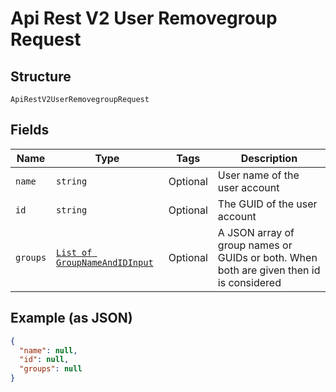 
# Api Rest V2 User Removegroup Request

## Structure

`ApiRestV2UserRemovegroupRequest`

## Fields

| Name | Type | Tags | Description |
|  --- | --- | --- | --- |
| `name` | `string` | Optional | User name of the user account |
| `id` | `string` | Optional | The GUID of the user account |
| `groups` | [`List of GroupNameAndIDInput`](/doc/models/group-name-and-id-input.md) | Optional | A JSON array of group names or GUIDs or both. When both are given then id is considered |

## Example (as JSON)

```json
{
  "name": null,
  "id": null,
  "groups": null
}
```

